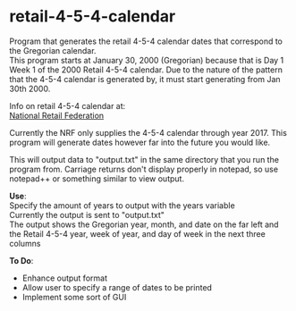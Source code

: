 retail-4-5-4-calendar
=====================

Program that generates the retail 4-5-4 calendar dates that correspond to the Gregorian calendar.  
This program starts at January 30, 2000 (Gregorian) because that is Day 1 Week 1 of the 2000 Retail 4-5-4 calendar. 
Due to the nature of the pattern that the 4-5-4 calendar is generated by, it must start generating from 
Jan 30th 2000. 

Info on retail 4-5-4 calendar at:  
[National Retail Federation](http://www.nrf.com/modules.php?name=Pages&sp_id=391)  

Currently the NRF only supplies the 4-5-4 calendar through year 2017. This program will generate dates 
however far into the future you would like.

This will output data to "output.txt" in the same directory that you run the program from. 
Carriage returns don't display properly in notepad, so use notepad++ or something similar 
to view output.

**Use**:  
Specify the amount of years to output with the years variable  
Currently the output is sent to "output.txt"  
The output shows the Gregorian year, month, and date on the far left 
and the Retail 4-5-4 year, week of year, and day of week in the next
three columns

**To Do**:  
- Enhance output format  
- Allow user to specify a range of dates to be printed  
- Implement some sort of GUI
